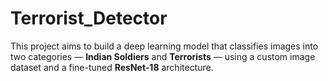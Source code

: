 # Terrorist_Detector
This project aims to build a deep learning model that classifies images into two categories — **Indian Soldiers** and **Terrorists** — using a custom image dataset and a fine-tuned **ResNet-18** architecture.
